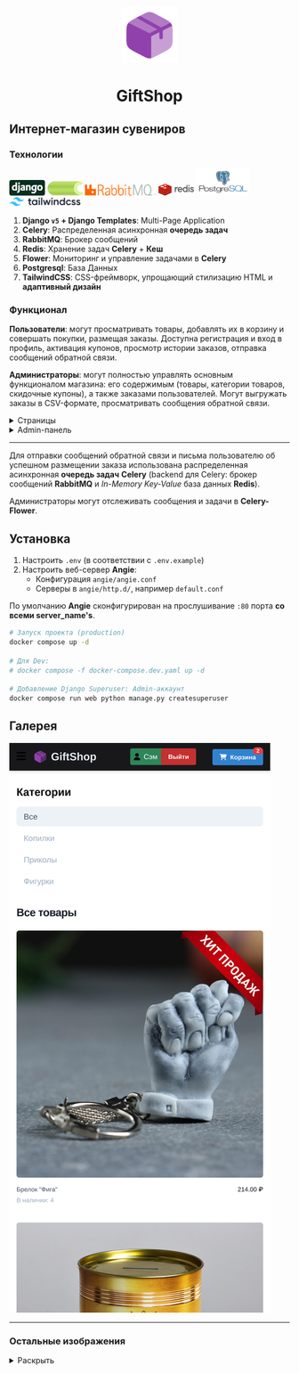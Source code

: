 <div align="center">
 
<img src="assets/box.png" alt="GiftShop" width="100"/>

# GiftShop

</div>

## Интернет-магазин сувениров

### Технологии

<div class="">
<img src="./assets/django.svg" width="64">
<img src="./assets/celery-512.svg" width="64">
<img src="./assets/rabbitmq.svg" width="128">
<img src="./assets/redis.svg" width="64">
<img src="./assets/pg.svg" width="96">
<img src="./assets/tailwind.svg" width="128">
</div>

1. **Django `v5` + Django Templates**: Multi-Page Application
2. **Celery**: Распределенная асинхронная **очередь задач**
3. **RabbitMQ**: Брокер сообщений
4. **Redis**: Хранение задач **Celery** + **Кеш**
5. **Flower**: Мониторинг и управление задачами в **Celery**
6. **Postgresql**: База Данных
7. **TailwindCSS**: CSS-фреймворк, упрощающий стилизацию HTML и **адаптивный дизайн**

### Функционал

**Пользователи**: могут просматривать товары, добавлять их в корзину и совершать покупки, размещая заказы. Доступна регистрация и вход в профиль, активация купонов, просмотр истории заказов, отправка сообщений обратной связи.

**Администраторы**: могут полностью управлять основным функционалом магазина: его содержимым (товары, категории товаров, скидочные купоны), а также заказами пользователей. Могут выгружать заказы в CSV-формате, просматривать сообщения обратной связи.

<details>

<summary>Страницы</summary>

#### Страницы

**shop:**

- [x] Списки товаров
  - [x] Главная страница, со всеми товарами `giftshop.com/`
  - [x] Товары по категориям `giftshop.com/category/kopilki/`
- [x] Просмотр карточки товара `giftshop.com/1/kopilka-xxl-gold/`

**cart** и **coupons:**

- [x] Просмотр корзины `giftshop.com/cart/`
  - [x] Активация купона на скидку `giftshop.com/coupons/apply/`
- [x] Добавление товара в корзину `giftshop.com/cart/add/<id>/`
- [x] Удаление товара из корзины `giftshop.com/cart/remove/<id>/`

**orders:**

- [x] Оформление заказа `giftshop.com/orders/create/`
- [x] Просмотр истории заказов `giftshop.com/orders/`

**account:**

- [x] Вход/выход из профиля `giftshop.com/account` `/login/` | `/logout/`
- [x] Регистрация пользователя `giftshop.com/account/register/`

**info:**

- [x] Информационная страница `giftshop.com/info/`
- [x] Форма обратной связи

</details>

<details>

<summary>Admin-панель</summary>

#### Admin-панель

- Управление товарами и категориями товаров
- Управление купонами на скидку
- Просмотр и управление заказами, выгрузка заказов в CSV
- Просмотр сообщений обратной связи
- Управление пользовательскими профилями

</details>

---

Для отправки сообщений обратной связи и письма пользователю об успешном размещении заказа использована распределенная асинхронная **очередь задач**
**Celery** (backend для Celery: брокер сообщений **RabbitMQ** и *In-Memory Key-Value* база данных **Redis**).

Администраторы могут отслеживать сообщения и задачи в **Celery-Flower**.

## Установка

1. Настроить `.env` (в соответствии с `.env.example`)
2. Настроить веб-сервер **Angie**:
   - Конфигурация `angie/angie.conf`
   - Серверы в `angie/http.d/`, например `default.conf`

По умолчанию **Angie** сконфигурирован на прослушивание `:80` порта **со всеми server_name's**.

```bash
# Запуск проекта (production)
docker compose up -d

# Для Dev:
# docker compose -f docker-compose.dev.yaml up -d

# Добавление Django Superuser: Admin-аккаунт
docker compose run web python manage.py createsuperuser
```

## Галерея

![img-1](assets/pages/image-mob-1.png)

---
### Остальные изображения
<details>
    <summary>Раскрыть</summary>
    <img src="assets/pages/image-mob-2.png">
    <img src="assets/pages/image-mob-3.png">
    <img src="assets/pages/image-mob-4.png">
    <img src="assets/pages/image-1.png">
    <img src="assets/pages/image-2.png">
    <img src="assets/pages/image-3.png">
    <img src="assets/pages/image-4.png">
    <img src="assets/pages/image-5.png">
    <img src="assets/pages/image-6.png">
</details>
